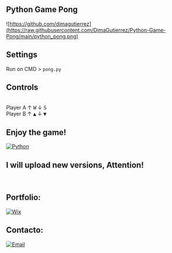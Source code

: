 ## Python Game Pong

![https://github.com/dimagutierrez](https://raw.githubusercontent.com/DimaGutierrez/Python-Game-Pong/main/python_pong.png)
## Settings
Run on CMD > `pong.py`
<br>
## Controls
<br>
Player A  ↑ <kbd>W</kbd> ↓ <kbd>S</kbd>
<br>
Player B  ↑ <kbd>▲</kbd> ↓ <kbd>▼</kbd>
<br>

## Enjoy the game! 
[![Python](https://img.shields.io/badge/Python-0095D5?style=for-the-badge&logo=Python&logoColor=white&labelColor=101010)]()
## I will upload new versions, Attention!
<br>

## Portfolio:
[![Wix](https://img.shields.io/badge/wix🔥🔥🔥-DIMA>>JOBBOX-FA7343?style=for-the-badge&logo=Wix&logoColor=white&labelColor=101010)](https://diegosurf.wixsite.com/diegorgutierrez)
<br>

## Contacto:
[![Email](https://img.shields.io/badge/diegorgutierrez@live.com.ar-email_personal-FA7343?style=for-the-badge&logo=github&logoColor=white&labelColor=101010)](mailto:diegorgutierrez@live.com.ar)
</br>
